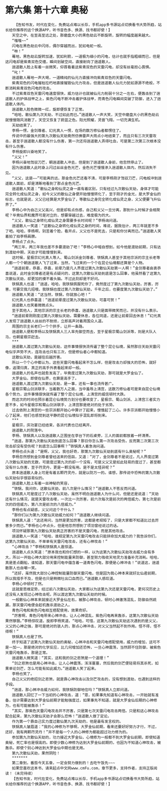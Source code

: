 # 第六集 第十六章 奥秘
        【告知书友，时代在变化，免费站点难以长存，手机app多书源站点切换看书大势所趋，站长给你推荐的这个换源APP，听书音色多、换源、找书都好使！】
       天空之中，在至高至远之处，那磨盘大小的黑色劫云不断旋转，旋转的幅度越来越大。
       “嗤嗤~~”
       闪电在黑色劫云中闪烁，偶尔穿越而出，犹如电蛇一般。
       “咻！”
       蓦地，黑色劫云旋转加速，犹如利箭，一道极为细小的闪电，估计也就手指粗细而已，但是这闪电却是紫青双色交缠，瞬间划破空间，直接射向了逍遥散人。
       逍遥散人脸上有着一丝微笑，仰首看着这紫青双色的天雷闪电，却没有丝毫担心畏惧。
       “叱！”
       逍遥散人蓦地一声大喝，一道精纯的仙元力直接冲向紫青双色的天雷闪电。
       紫青双色的闪电摧枯拉朽地直接摧毁仙元力攻击，但是逍遥散人仙元力犹如源源不绝般，不断消耗紫青双色闪电的攻击。
       不过紫青双色天雷闪电速度很快，威力估计也就被仙元力削弱十分之一左右，便轰击到了逍遥散人的护体战甲之上，紫色闪电不断冲击着护体战甲，而青色闪电瞬间突破了防御，进入了逍遥散人体内。
       逍遥散人脸色微微一红，旋即便恢复了正常。
       “哈哈，散仙第九次天劫，不过如此而已。”逍遥散人一声大笑，天空中磨盘大小的黑色劫云就慢慢随风消散了，天空又恢复了蔚蓝之色。阳光照耀，灵兽飞翔，一切充满生机。
       天劫结束了。
       李杨一愣，金剑尊者、幻光真人一愣，在场的数万修仙者都愣住了。
       传说中的最强大的第九次散仙天劫竟然仿佛雷声大雨点小地结束了，而且只有三次天雷攻击，甚至于逍遥散人都没有什么伤害，第一次还将逍遥散人弄得吐血，可是第二次第三次根本没有什么伤害。
       李杨旋即兴奋地笑了。
       “义父！”
       李杨兴奋地驾驭刀芒，朝逍遥散人冲去，但是到了逍遥散人身前，他忽然停止了。
       因为逍遥散人此时身上闪过丝丝金色光芒，金色光芒慢慢渗入逍遥散人体内，然后消失不见。
       “义父，这是——”可能离的远，那金色光芒还看不清，可是李杨刚才驾驭刀芒，闪电般冲到逍遥散人面前，却是清晰地看到了那点金色光芒。
       逍遥散人笑道：“散仙之身和仙灵之身一直有着区别，只有经过九次散仙天劫，身体才可能完全转化成仙灵之身，如今义父的散仙之身便开始慢慢转化了，至于刚才的金光，是大罗金仙的标志，也就是说，义父已经算是大罗金仙了，等散仙之身完全转化成仙灵之身，义父便要飞升仙界了。”
       李杨心中为自己义父高兴，但是却有点伤感，自己和义父一旦分离，那到什么时候才会相聚呢？毕竟仙界和魔界可是对立的，想要穿越过去，难度极为的大。
       “义父，散仙之身转化成仙灵之身需要多长时间呢？”李杨询问道。
       逍遥散人一笑道：“这散仙之身转化成仙灵之身的时间，难说，据我估计，两三年就差不多了吧。哈哈，李杨啊，别苦着个脸，看开点，义父也不是死去，只是和你分离而已。”逍遥散人笑着拍了拍李杨肩膀。
       李杨点了点头。
       “两三年，两三年我也差不多要渡劫了吧！”李杨心中暗自想到，如今他是渡劫前期，只有达到渡劫中期，天劫才可能慢慢到来。
       这时候，星极宗幻光真人等人、蜀山剑派金剑尊者、铁锅真人甚至于其他宗派的宗主长老等人都一个个朝逍遥散人飞了过来，当然，飞过来的一个个在昆仑仙境都还算是个人物。
       “逍遥前辈，恭喜，恭喜，前辈乃是凡人界度过第九次散仙天劫第一人啊！”金剑尊者由衷恭喜说道，此时金剑尊者还是有点疑问的，这第九次散仙天劫到底是怎么回事，他虽然看了这第九次散仙天劫，却更加的摸不着头脑。不过此刻却是不好问。
       铁锅真人也道：“逍遥，哈哈，我铁锅佩服死你了，竟然度过了第九次散仙天劫，厉害，厉害，可要交我几招哦，我铁锅也度过第八次散仙天劫，千年之后，也要度第九次散仙天劫了。”
       逍遥散人笑道：“这当然，铁锅，你就放心吧！”
       幻光真人也恭喜道：“逍遥前辈度过第九次散仙天劫，可喜可贺！”
       逍遥散人也笑着微微点头。
       至于其他人，其他宗派的宗主长老的恭喜，逍遥散人只是面带微笑而已，并没有什么表示。
       “逍遥前辈刚刚度过第九次散仙天劫，需要休息，各位同道，还是让前辈回去休息！”幻光真人发现了逍遥散人丝丝的不耐烦，立即高声对着周围众人道。
       周围的宗主长老们一个个拱手，让开一条路。
       逍遥散人便和李杨以及铁锅真人三人率先御空而去，至于星极宗蜀山剑派等，则是大队人马，也朝星极宗赶去。
       ***
       逍遥散人渡过第九次散仙天劫，这件事情很快流传遍了整个昆仑仙境，虽然那日天劫天雷闪电似乎声势不大，连攻击也只有三次，但是修仙者心中都知道。
       这散仙天劫，是越往后越厉害。
       所以一个个心中都认为，这些天雷闪电看起来不怎么样，但是攻击力却强大的恐怖，就好像，返璞归真，真正的高手外表看起来却一般。
       逍遥散人的名声也就愈发高了，毕竟度过第九次散仙天劫，那可就是大罗金仙了。
       大罗金仙，即使在仙界，也算是高手了。
       逍遥散人渡过第九次散仙天劫，是一事，还有一事也流传甚广。
       星极宗蜀山剑派联手，当着数万人之面，当中羞辱上清宫，这数万修仙者可是来自昆仑仙境各个势力，这件事情很快就传遍了整个昆仑仙境，上清宫的威信顿时大跌。
       而这次的时间也预示着昆仑仙境势力划分也要改变了，星极宗、蜀山剑派、上清宫三者实力差不多，如今星极宗和蜀山剑派联手，上清宫那是绝对的处于劣势。
       过去依附上清宫的一些宗派都开始心中算计了起来，慢慢起了二心。许多宗派都开始慢慢小心了起来，他们也感觉到这平静的昆仑仙境似乎混乱即将到来。
       ***
       星极宗，庆功宴已经结束，各派代表也已经离开。
       逍遥散人的院落中。
       李杨、铁锅真人以及逍遥散人正围坐在亭台下的石桌旁，三人的面前都放着一杯清茶。
       “逍遥，那第九次散仙天劫到底怎么回事？那日你怎么第一次攻击受伤，反而第二次第三次攻击却没有受伤呢？到底怎么回事啊？”铁锅真人着急询问道。
       李杨也点头道：“是啊，义父，我也好奇，那第九次散仙天劫到底有什么奥秘呢？”
       李杨忽然想到金剑尊者曾经送来的信函，又道：“对了，金剑尊者不是说过，凡人界度过第八次散仙天劫的无数，可是度过第九次的却一个没有，可是义父又是如此轻易的度过了，甚至都没有什么伤害，至于荇灵丹，更是一颗没有用。是不是太怪异呢？”
       原本逍遥散人身上可是有着五颗荇灵丹，就是以防万一的。谁想，那传说中恐怖的第九次散仙天劫似乎很容易似的。
       逍遥散人脸上有着一丝神秘的笑容，
       “铁锅，我问你，这散仙天劫，前八次是什么情况？”逍遥散人不答反而问道。
       铁锅真人可是度过了八次散仙天劫，虽然不明白逍遥散人为什么问，但是还是说道：“天劫还有什么情况，就是天雷攻击喽，一次比一次厉害，前六次每次是前次的两倍威力，第七次是前次的四倍威力，第八次是前次的八倍威力。”
       李杨也有点疑惑，义父问这个干什么？
       “那你们以为第九次散仙天劫威力如何？”逍遥散人继续问道。
       铁锅真人道：“这还用问，当然是更加厉害，这都是老规矩了，只是大家都不知道比过去厉害多少而已。”李杨也心中点头，但是他忽然想到了项羽曾经说过的话。
       项羽怀疑那第九次散仙天劫真正厉害的不是天雷闪电，而是其他攻击。
       逍遥散人一笑道：“哈哈，谁规定第九次天雷闪电攻击只能拼命加大威力的？我告诉你们，这第九次散仙天劫，不单单有天雷闪电攻击，还有心神攻击！”
       “心神攻击？”李杨和铁锅真人震惊道。
       逍遥散人点头笑道：“原本我也和你们想的一样，以为这第九次散仙天劫攻击威力会有多大，所以一开始心神大部分用来控制能量来防御，甚至努力吸收天地灵力准备补充消耗。哈哈，真是差点翻船，谁知道，那天雷闪电中蕴含着一道青色闪电，那便是心神冲击！”说道这，逍遥散那人也自嘲一笑。
       “还好，虽然我大部分心神控制能量防御天雷闪电，但是因为我心神本来就好比仙君前期，所以我措手不及，但是也只是稍微吐出口血而已。”逍遥散人感叹道。
       李杨心中顿时了然。
       这就是思维定势，经过前八次散仙天劫，大家都以为这第九次还是天雷闪电，更何况历史上还没有人发现过心神攻击呢。所以渡这第九次散仙天劫的时候。
       一般散仙心神本来就接近大罗金仙左右，被那心神攻击，顿时心神激荡混乱，防御自然疏漏，那天雷闪电便会趁机轰杀渡劫之人。
       青色闪电和紫色闪电相互搭配使用，效果奇好。
       “厉害啊，青色闪电带来心神冲击，让人心神混乱，紫色闪电再来轰杀，这第九次散仙天劫果然够狠。”李杨惊叹道，旋即李杨笑道，“哈哈，可惜，这第九次散仙天劫这次遇到的是义父，义父的心神之强，那可是绝对的骇人的，那点心神冲击，对义父当然起不到作用。怪不得，怪不得啊！”
       铁锅真人也是了然。
       终于知道了这第九次散仙天劫的奥秘，心神冲击和天雷闪电搭配使用，威力的增加，这可不是一加一，那是绝对的化学反应，比几何增加还恐怖，一旦心神震荡，当然顾不住防御，被紫色天雷闪电轰杀，那是正常。
       逍遥散人微笑道：“其实，这和我的剑之悲煞是一个道理！”
       “剑之悲煞也是用心神冲击，让人心神震荡，浑浑噩噩，然后我的剑芒便轻易将其杀死，如果单论剑芒，怎么可能有如此威力。”逍遥散人笑了起来。
       李杨也笑了。
       自己义父的绝招剑之悲煞，就是靠心神攻击以及剑芒攻击的，没有想到渡劫，也遇到这样的手段。
       “逍遥，那心神冲击威力如何，我铁锅防御地住吗？”铁锅真人立即问道。
       逍遥散人回忆了一下当初的心神攻击，道：“恩，如果事先知道有心神攻击，一开始就有准备，估计需要达到大罗金仙前期才能勉强度过，如果事先不知道，就是大罗金仙后期的心神修为，也有可能被轰杀！”
       “其实，那紫色天雷闪电攻击并不厉害，只是第七次天雷闪电攻击两倍。只是和这心神攻击配合起来，第九次散仙天劫才会那么恐怖！”逍遥散人做了定论。
       作为第一个靠自己实力度过散仙第九次天劫的，他是最有发言权的。
       铁锅真人皱眉道：“我的心神修为不够啊，大罗金仙前期，看来还要好好努力才行，不过，还好，我有两颗荇灵丹！”并不是每一个人的心神修为都能超过功力修为的。
       参加第九次散仙天劫的，功力接近大罗金仙，心境修为一般都不到大罗金仙前期，即使知道奥秘，死亡率也是很高的。即使少数心神修为达到大罗金仙前期的，也因为不知道心神攻击，被轰杀。即使个别心神达到大罗金仙中期也是无用。
       第九次散仙天劫，果然阴险！
       *******
       第二章到，番茄今天五章，一定会努力做到的！去吃午饭先~~~
       如果您喜欢这本书，请来起点中文网www.cmFu.com，章节更多，支持作者，支持正版阅读！（未完待续）
       【告知书友，时代在变化，免费站点难以长存，手机app多书源站点切换看书大势所趋，站长给你推荐的这个换源APP，听书音色多、换源、找书都好使！】